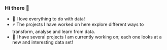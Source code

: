 ### Hi there 👋

- 🔭 I love everything to do with data!
- ⚡ The projects I have worked on here explore different ways to transform, analyse and learn from data.
- 🌱 I have several projects I am currently working on; each one looks at a new and interesting data set!

